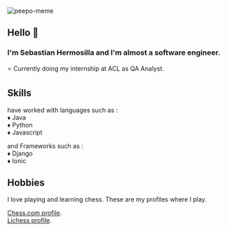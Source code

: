 ![peepo-meme](https://user-images.githubusercontent.com/87145545/179099608-b4740654-6e11-464e-b8ac-17e30b344ed9.gif)



## Hello 👋
 ### I'm Sebastian Hermosilla and I'm almost a software engineer.

 ⭐ Currently doing my internship at ACL as QA Analyst.

## Skills

 have worked with languages such as : <br>
 ♦️ Java <br>
 ♦️ Python <br>
 ♦️ Javascript <br>

 and Frameworks such as : <br>
 ♦️ Django <br>
 ♦️ Ionic <br>

## Hobbies

 I love playing and learning chess. These are my profiles where I play.

 [Chess.com profile](https://www.chess.com/member/indiapaleale1/). <br>
 [Lichess profile](https://lichess.org/@/shopelier1/).

